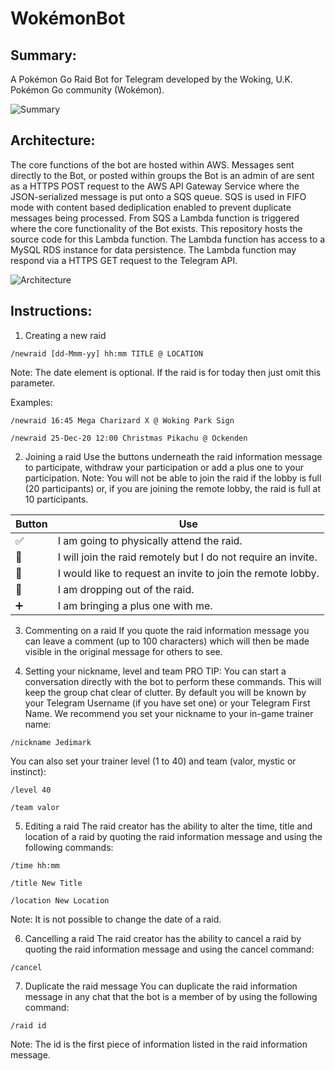# WokémonBot

## Summary:
A Pokémon Go Raid Bot for Telegram developed by the Woking, U.K. Pokémon Go community (Wokémon).

![Summary](https://lh3.googleusercontent.com/XxY__pxpKCtTgz9nydiobc-N-iOcr7cKLdtgcwfeinoNie7kAGyVepespiMnVI7T-RKNbDz_ya-udFJWYVX55Ipos9-A4KywSgUna2W77um7agIP8gcl3X2IaAhzCUYLfhCd45oW)

## Architecture:
The core functions of the bot are hosted within AWS. Messages sent directly to the Bot, or posted within groups the Bot is an admin of are sent as a HTTPS POST request to the AWS API Gateway Service where the JSON-serialized message is put onto a SQS queue. SQS is used in FIFO mode with content based dediplication enabled to prevent duplicate messages being processed. From SQS a Lambda function is triggered where the core functionality of the Bot exists. This repository hosts the source code for this Lambda function. The Lambda function has access to a MySQL RDS instance for data persistence. The Lambda function may respond via a HTTPS GET request to the Telegram API.

![Architecture](https://i.imgur.com/GtC1eUk.png)

## Instructions:

1. Creating a new raid

```/newraid [dd-Mmm-yy] hh:mm TITLE @ LOCATION```

Note: The date element is optional. If the raid is for today then just omit this parameter.

Examples:

```/newraid 16:45 Mega Charizard X @ Woking Park Sign```

```/newraid 25-Dec-20 12:00 Christmas Pikachu @ Ockenden```

2. Joining a raid
Use the buttons underneath the raid information message to participate, withdraw your participation or add a plus one to your participation.
Note: You will not be able to join the raid if the lobby is full (20 participants) or, if you are joining the remote lobby, the raid is full at 10 participants.

Button | Use
------------ | -------------
✅ | I am going to physically attend the raid.
📍 | I will join the raid remotely but I do not require an invite.
📩 | I would like to request an invite to join the remote lobby.
🚫 | I am dropping out of the raid.
➕ | I am bringing a plus one with me.

3. Commenting on a raid
If you quote the raid information message you can leave a comment (up to 100 characters) which will then be made visible in the original message for others to see.

4. Setting your nickname, level and team
PRO TIP: You can start a conversation directly with the bot to perform these commands. This will keep the group chat clear of clutter.
By default you will be known by your Telegram Username (if you have set one) or your Telegram First Name. We recommend you set your nickname to your in-game trainer name:

```/nickname Jedimark```

You can also set your trainer level (1 to 40) and team (valor, mystic or instinct):

```/level 40```

```/team valor```

5. Editing a raid
The raid creator has the ability to alter the time, title and location of a raid by quoting the raid information message and using the following commands:

```/time hh:mm```

```/title New Title```

```/location New Location```

Note: It is not possible to change the date of a raid.

6. Cancelling a raid
The raid creator has the ability to cancel a raid by quoting the raid information message and using the cancel command:

```/cancel```

7. Duplicate the raid message
You can duplicate the raid information message in any chat that the bot is a member of by using the following command:

```/raid id```

Note: The id is the first piece of information listed in the raid information message.
